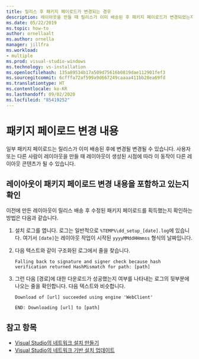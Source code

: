 ```yaml
---
title: 릴리스 후 패키지 페이로드가 변경되는 경우
description: 레이아웃을 만들 때 릴리스가 이미 배송된 후 패키지 페이로드가 변경되었는지 확인하는 방법을 알아봅니다.
ms.date: 05/22/2019
ms.topic: how-to
author: ornellaalt
ms.author: ornella
manager: jillfra
ms.workload:
- multiple
ms.prod: visual-studio-windows
ms.technology: vs-installation
ms.openlocfilehash: 135a89534b17a509d75616b0819dae112901fef3
ms.sourcegitcommit: 6cfffa72af599a9d667249caaaa411bb28ea69fd
ms.translationtype: HT
ms.contentlocale: ko-KR
ms.lasthandoff: 09/02/2020
ms.locfileid: "85419252"
---
```

# <a name="package-payload-changes"></a>패키지 페이로드 변경 내용

일부 패키지 페이로드는 릴리스가 이미 배송된 후에 변경될 변경될 수 있습니다. 사용자 또는 다른 사람이 레이아웃을 만들 때 레이아웃이 생성된 시점에 따라 이 동작이 다른 레이아웃 콘텐츠가 될 수 있습니다.

## <a name="verify-that-a-layout-includes-package-payload-changes"></a>레이아웃이 패키지 페이로드 변경 내용을 포함하고 있는지 확인

이전에 만든 레이아웃이 릴리스 배송 후 수정된 패키지 페이로드를 획득했는지 확인하는 방법은 다음과 같습니다.

1. 설치 로그를 엽니다. 로그는 일반적으로 `%TEMP%\dd_setup_[date].log`에 있습니다. 여기서 `[date]`는 레이아웃 작업이 시작된 `yyyyMMddHHmmss` 형식의 날짜입니다.

2. 다음 텍스트와 같이 구조화된 로그에서 줄을 찾습니다.

    `Falling back to signature and signer check because hash verification returned HashMismatch for path: [path]`

3. 그런 다음 [경로]에 대한 다운로드가 성공했는지 여부를 나타내는 로그의 뒷부분에 나오는 줄을 확인합니다. 다음 텍스트와 비슷합니다.

    `Download of [url] succeeded using engine 'WebClient'`

    `END: Downloading [url] to [path]`

## <a name="see-also"></a>참고 항목

* [Visual Studio의 네트워크 설치 만들기](create-a-network-installation-of-visual-studio.md)
* [Visual Studio의 네트워크 기반 설치 업데이트](update-a-network-installation-of-visual-studio.md)
